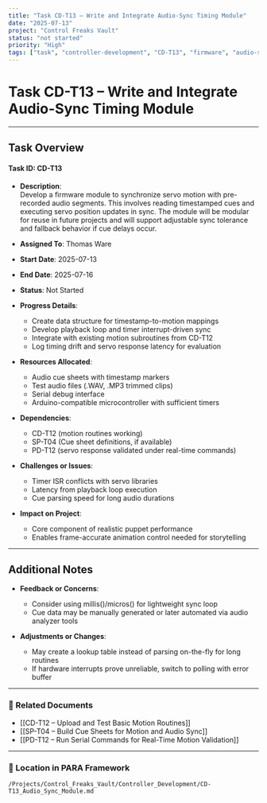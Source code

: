```yaml
---
title: "Task CD-T13 – Write and Integrate Audio-Sync Timing Module"
date: "2025-07-13"
project: "Control Freaks Vault"
status: "not started"
priority: "High"
tags: ["task", "controller-development", "CD-T13", "firmware", "audio-sync"]
---
```


# Task CD-T13 – Write and Integrate Audio-Sync Timing Module

---

## Task Overview

#### Task ID: CD-T13

- **Description**:  
  Develop a firmware module to synchronize servo motion with pre-recorded audio segments. This involves reading timestamped cues and executing servo position updates in sync. The module will be modular for reuse in future projects and will support adjustable sync tolerance and fallback behavior if cue delays occur.

- **Assigned To**: Thomas Ware

- **Start Date**: 2025-07-13  
- **End Date**: 2025-07-16

- **Status**: Not Started

- **Progress Details**:  
  - Create data structure for timestamp-to-motion mappings  
  - Develop playback loop and timer interrupt-driven sync  
  - Integrate with existing motion subroutines from CD-T12  
  - Log timing drift and servo response latency for evaluation

- **Resources Allocated**:
  - Audio cue sheets with timestamp markers  
  - Test audio files (.WAV, .MP3 trimmed clips)  
  - Serial debug interface  
  - Arduino-compatible microcontroller with sufficient timers

- **Dependencies**:
  - CD-T12 (motion routines working)  
  - SP-T04 (Cue sheet definitions, if available)  
  - PD-T12 (servo response validated under real-time commands)

- **Challenges or Issues**:
  - Timer ISR conflicts with servo libraries  
  - Latency from playback loop execution  
  - Cue parsing speed for long audio durations

- **Impact on Project**:
  - Core component of realistic puppet performance  
  - Enables frame-accurate animation control needed for storytelling

---

## Additional Notes

- **Feedback or Concerns**:
  - Consider using millis()/micros() for lightweight sync loop  
  - Cue data may be manually generated or later automated via audio analyzer tools

- **Adjustments or Changes**:
  - May create a lookup table instead of parsing on-the-fly for long routines  
  - If hardware interrupts prove unreliable, switch to polling with error buffer

---

### 🔗 Related Documents

- [[CD-T12 – Upload and Test Basic Motion Routines]]  
- [[SP-T04 – Build Cue Sheets for Motion and Audio Sync]]  
- [[PD-T12 – Run Serial Commands for Real-Time Motion Validation]]

---

### 📁 Location in PARA Framework

`/Projects/Control_Freaks_Vault/Controller_Development/CD-T13_Audio_Sync_Module.md`
